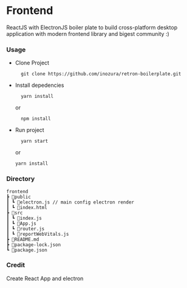 # Frontend
  ReactJS with ElectronJS boiler plate to build cross-platform desktop application with modern frontend library and bigest community :)

### Usage
  
  - Clone Project
    ``` 
      git clone https://github.com/inozura/retron-boilerplate.git
    ```
  
  - Install depedencies
    ``` 
      yarn install
    ```
     or
    
    ``` 
      npm install
    ```
    
  - Run project
    ```
      yarn start
    ```
    or
    
    ``` 
    yarn install
    ```
    
### Directory

```
frontend
┣ 📂public
┃ ┗ 📜electron.js // main config electron render
┃ ┗ 📜index.html
┣ 📂src
┃ ┗ 📜index.js
┃ ┗ 📜App.js
┃ ┗ 📜router.js
┃ ┗ 📜reportWebVitals.js
┣ 📜README.md
┣ 📜package-lock.json
┗ 📜package.json
```

### Credit
  
  Create React App and electron
